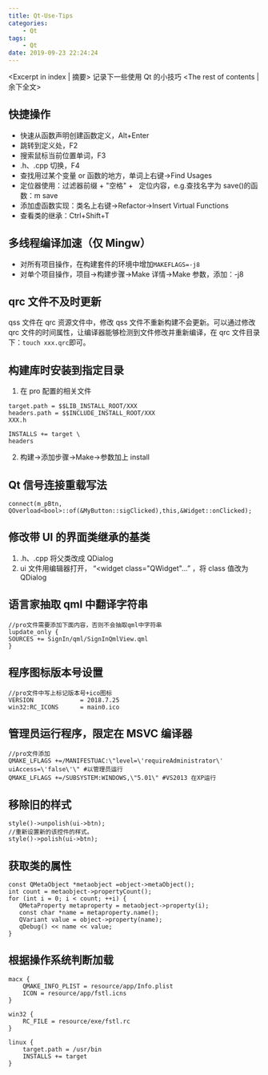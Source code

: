 ```yaml
---
title: Qt-Use-Tips
categories:
    - Qt
tags:
    - Qt
date: 2019-09-23 22:24:24
---
```


<Excerpt in index | 摘要>
记录下一些使用 Qt 的小技巧<!-- more -->
<The rest of contents | 余下全文>

## 快捷操作

-   快速从函数声明创建函数定义，Alt+Enter
-   跳转到定义处，F2
-   搜索鼠标当前位置单词，F3
-   .h、.cpp 切换，F4
-   查找用过某个变量 or 函数的地方，单词上右键->Find Usages
-   定位器使用：过滤器前缀 + "空格" +   定位内容，e.g.查找名字为 save()的函数：m save
-   添加虚函数实现：类名上右键->Refactor->Insert Virtual Functions
-   查看类的继承：Ctrl+Shift+T

## 多线程编译加速（仅 Mingw）

-   对所有项目操作，在构建套件的环境中增加`MAKEFLAGS=-j8`
-   对单个项目操作，项目->构建步骤->Make 详情->Make 参数，添加：-j8

## qrc 文件不及时更新

qss 文件在 qrc 资源文件中，修改 qss 文件不重新构建不会更新。可以通过修改 qrc 文件的时间属性，让编译器能够检测到文件修改并重新编译，在 qrc 文件目录下：`touch xxx.qrc`即可。

## 构建库时安装到指定目录

1. 在 pro 配置的相关文件

```
target.path = $$LIB_INSTALL_ROOT/XXX
headers.path = $$INCLUDE_INSTALL_ROOT/XXX
XXX.h

INSTALLS += target \
headers
```

2. 构建->添加步骤->Make->参数加上 install

## Qt 信号连接重载写法

```
connect(m_pBtn, QOverload<bool>::of(&MyButton::sigClicked),this,&Widget::onClicked);
```

## 修改带 UI 的界面类继承的基类

1. .h、.cpp 将父类改成 QDialog
2. ui 文件用编辑器打开， “<widget class="QWidget"...” ，将 class 值改为 QDialog

## 语言家抽取 qml 中翻译字符串

```
//pro文件需要添加下面内容，否则不会抽取qml中字符串
lupdate_only {
SOURCES += SignIn/qml/SignInQmlView.qml
}
```

## 程序图标版本号设置

```
//pro文件中写上标记版本号+ico图标
VERSION             = 2018.7.25
win32:RC_ICONS      = main0.ico
```

## 管理员运行程序，限定在 MSVC 编译器

```
//pro文件添加
QMAKE_LFLAGS +=/MANIFESTUAC:\"level=\'requireAdministrator\' uiAccess=\'false\'\" #以管理员运行
QMAKE_LFLAGS +=/SUBSYSTEM:WINDOWS,\"5.01\" #VS2013 在XP运行
```

## 移除旧的样式

```
style()->unpolish(ui->btn);
//重新设置新的该控件的样式。
style()->polish(ui->btn);
```

## 获取类的属性

```
const QMetaObject *metaobject =object->metaObject();
int count = metaobject->propertyCount();
for (int i = 0; i < count; ++i) {
   QMetaProperty metaproperty = metaobject->property(i);
   const char *name = metaproperty.name();
   QVariant value = object->property(name);
   qDebug() << name << value;
}
```

## 根据操作系统判断加载

```
macx {
    QMAKE_INFO_PLIST = resource/app/Info.plist
    ICON = resource/app/fstl.icns
}

win32 {
    RC_FILE = resource/exe/fstl.rc
}

linux {
    target.path = /usr/bin
    INSTALLS += target
}
```
